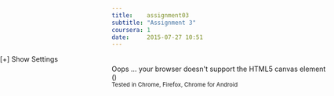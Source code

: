 ```yaml
---
title:    assignment03
subtitle: "Assignment 3"
coursera: 1
date:     2015-07-27 10:51
---
```


<div class="col-md-12 text-center" style="background-color: rgba(255, 255, 255, 0.5); position: absolute; left: 0; z-index: 1; overflow: hidden;">
    <span id="controlPanelTitle" onclick="toggleControls()" style="cursor: pointer;">[+] Show Settings</span>
    <div id="controlPanel" style="display: none;">
    <div class="row" style="font-size: 1.0em; padding-bottom: 10px;">
        <div class="col-md-12 text-center"><b>Object Options</b></div>
        <div class="row" style="padding-bottom: 5px;">
            <div class="col-md-12">
                <div class="col-md-2 text-right">
                    <select id="shapeSelector" onchange="setShape(this.value)">
                        <option value="4" selected="selected">New Cube</option>
                        <option value="5">New Cuboid</option>
                        <option value="">New Circle</option>
                    </select>
                </div>
                <div class="col-md-2 text-center">Scale</div>
                <div class="col-md-2 text-center">Rotate</div>
                <div class="col-md-2 text-center">Move</div>
                <div class="col-md-2 text-center">Light</div>
                <div class="col-md-2 text-left">
                    <button type="button" onclick="drawObject()">Draw</button>
                </div>
            </div>
        </div>
        <div class="row" style="padding-bottom: 5px;">
            <div class="col-md-12">
                <div class="col-md-2 text-right">
                    <input id="objColUI" type="color" value="#ff0000" oninput="setColor(this.value)" />
                </div>
                <div class="col-md-2 text-center">
                    <input id="objScaleXUI" type="text" value="0.0" oninput="setScale(0, this.value)" style="width: 30px;" />
                    <input id="objScaleYUI" type="text" value="0.0" oninput="setScale(1, this.value)" style="width: 30px;" />
                    <input id="objScaleZUI" type="text" value="0.0" oninput="setScale(2, this.value)" style="width: 30px;" />
                </div>
                <div class="col-md-2 text-center">
                    <input id="objRotXUI" type="text" value="0.0" oninput="setRotation(0, this.value)" style="width: 30px;" />
                    <input id="objRotYUI" type="text" value="0.0" oninput="setRotation(1, this.value)" style="width: 30px;" />
                    <input id="objRotZUI" type="text" value="0.0" oninput="setRotation(2, this.value)" style="width: 30px;" />
                </div>
                <div class="col-md-2 text-center">
                    <input id="objMoveXUI" type="text" value="0.0" oninput="setTranslation(0, this.value)" style="width: 30px;" />
                    <input id="objMoveYUI" type="text" value="0.0" oninput="setTranslation(1, this.value)" style="width: 30px;" />
                    <input id="objMoveZUI" type="text" value="0.0" oninput="setTranslation(2, this.value)" style="width: 30px;" />
                </div>
                <div class="col-md-2 text-center">Wireframe</div>
                <div class="col-md-2 text-left">
                    <button type="button" onclick="deleteObject()">Delete</button>
                </div>
            </div>
        </div>
    </div>
    <div class="row" style="font-size: 1.0em; padding-bottom: 10px;">
        <div class="col-md-12 text-center"><b>Light Options</b></div>
        <div class="row" style="padding-bottom: 5px;">
            <div class="col-md-8 col-md-offset-2">
                <div class="col-md-3 col-md-offset-1 text-center">Type</div>
                <div class="col-md-3 text-center">Color</div>
                <div class="col-md-3 text-center">Position</div>
                <div class="col-md-1 text-center">On</div>
            </div>
        </div>
        <div class="row" style="padding-bottom: 5px;">
            <div class="col-md-8 col-md-offset-2">
                <div class="col-md-3 col-md-offset-1 text-center">Ambient Light</div>
                <div class="col-md-3 text-center">
                    <input type="color" value="#333333" oninput="setAmbientLightColor(this.value)" />
                </div>
                <div class="col-md-3 text-center">--x--</div>
                <div class="col-md-1 text-center">
                    <input type="checkbox" id="ambientLight" checked />
                </div>
            </div>
        </div>
        <div class="row" style="padding-bottom: 5px;">
            <div class="col-md-8 col-md-offset-2">
                <div class="col-md-3 col-md-offset-1 text-center">Point Light</div>
                <div class="col-md-3 text-center">
                    <input type="color" value="#ffffff" oninput="setPointLightColor(this.value)" />
                </div>
                <div class="col-md-3 text-center">
                    <input type="text" value="0.0" oninput="setPointLightPos(0, this.value)" style="width: 30px;" />
                    <input type="text" value="0.0" oninput="setPointLightPos(1, this.value)" style="width: 30px;" />
                    <input type="text" value="1.0" oninput="setPointLightPos(2, this.value)" style="width: 30px;" />
                </div>
                <div class="col-md-1 text-center">
                    <input type="checkbox" id="pointLight" checked /></div>
            </div>
        </div>
    </div>
    <div class="row" style="font-size: 1.0em; padding-bottom: 10px;">
        <div class="col-md-12 text-center"><b>Canvas Options</b></div>
        <div class="row" style="padding-bottom: 5px;">
            <div class="col-md-8 col-md-offset-2">
                <div class="col-md-3 text-center">
                    <input type="color" value="#eeeeee" oninput="setBGColor(this.value)" />
                </div>
                <div class="col-md-3 text-center">
                    <button type="button" onclick="resetAxes()">Reset Axes</button>
                </div>
                <div class="col-md-3 text-center">
                    <button type="button" onclick="resetCanvas()">Clear Canvas</button>
                </div>
                <div class="col-md-3 text-center">
                    <button type="button" onclick="saveImage()">Save Image</button>
                </div>
            </div>
        </div>
    </div>
    </div>
</div>

<div class="row" style="padding-top: 20px;">
    <div class="col-md-12">
        <canvas id="gl-canvas" width="800" height="400" style="cursor: crosshair;">
            Oops ... your browser doesn't support the HTML5 canvas element
        </canvas>
    </div>
</div>

<div class="row">
    <div class="col-md-12 text-center">
        (<span id="info"></span>)<br/>
    </div>
    <div class="col-md-12 text-center">
        <small>Tested in Chrome, Firefox, Chrome for Android</small><br/><br/>
    </div>
</div>